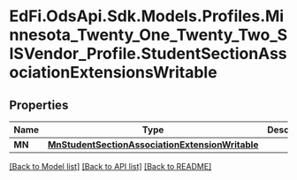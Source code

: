 # EdFi.OdsApi.Sdk.Models.Profiles.Minnesota_Twenty_One_Twenty_Two_SISVendor_Profile.StudentSectionAssociationExtensionsWritable
## Properties

Name | Type | Description | Notes
------------ | ------------- | ------------- | -------------
**MN** | [**MnStudentSectionAssociationExtensionWritable**](MnStudentSectionAssociationExtensionWritable.md) |  | [optional] 

[[Back to Model list]](../README.md#documentation-for-models) [[Back to API list]](../README.md#documentation-for-api-endpoints) [[Back to README]](../README.md)

